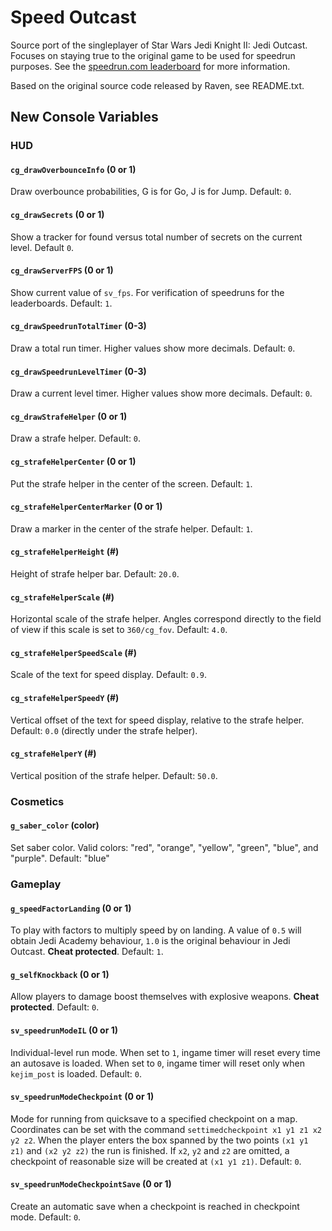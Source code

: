 # Speed Outcast

Source port of the singleplayer of Star Wars Jedi Knight II: Jedi Outcast.
Focuses on staying true to the original game to be used for speedrun purposes.
See the [speedrun.com leaderboard](https://www.speedrun.com/jk2) for more information.

Based on the original source code released by Raven, see README.txt.

## New Console Variables

### HUD

#### `cg_drawOverbounceInfo` (0 or 1)

Draw overbounce probabilities, G is for Go, J is for Jump.
Default: `0`.

#### `cg_drawSecrets` (0 or 1)

Show a tracker for found versus total number of secrets on the current level.
Default `0`.

#### `cg_drawServerFPS` (0 or 1)

Show current value of `sv_fps`.
For verification of speedruns for the leaderboards.
Default: `1`.

#### `cg_drawSpeedrunTotalTimer` (0-3)

Draw a total run timer.
Higher values show more decimals.
Default: `0`.

#### `cg_drawSpeedrunLevelTimer` (0-3)

Draw a current level timer.
Higher values show more decimals.
Default: `0`.

#### `cg_drawStrafeHelper` (0 or 1)

Draw a strafe helper.
Default: `0`.

#### `cg_strafeHelperCenter` (0 or 1)

Put the strafe helper in the center of the screen.
Default: `1`.

#### `cg_strafeHelperCenterMarker` (0 or 1)

Draw a marker in the center of the strafe helper.
Default: `1`.

#### `cg_strafeHelperHeight` (#)

Height of strafe helper bar.
Default: `20.0`.

#### `cg_strafeHelperScale` (#)

Horizontal scale of the strafe helper.
Angles correspond directly to the field of view if this scale is set to `360/cg_fov`.
Default: `4.0`.

#### `cg_strafeHelperSpeedScale` (#)

Scale of the text for speed display.
Default: `0.9`.

#### `cg_strafeHelperSpeedY` (#)

Vertical offset of the text for speed display, relative to the strafe helper.
Default: `0.0` (directly under the strafe helper).

#### `cg_strafeHelperY` (#)

Vertical position of the strafe helper.
Default: `50.0`.

### Cosmetics

#### `g_saber_color` (color)

Set saber color.
Valid colors: "red", "orange", "yellow", "green", "blue", and "purple".
Default: "blue"

### Gameplay

#### `g_speedFactorLanding` (0 or 1)

To play with factors to multiply speed by on landing.
A value of `0.5` will obtain Jedi Academy behaviour, `1.0` is the original behaviour in Jedi Outcast.
**Cheat protected**.
Default: `1`.

#### `g_selfKnockback` (0 or 1)

Allow players to damage boost themselves with explosive weapons.
**Cheat protected**.
Default: `0`.

#### `sv_speedrunModeIL` (0 or 1)

Individual-level run mode.
When set to `1`, ingame timer will reset every time an autosave is loaded.
When set to `0`, ingame timer will reset only when `kejim_post` is loaded.
Default: `0`.

#### `sv_speedrunModeCheckpoint` (0 or 1)

Mode for running from quicksave to a specified checkpoint on a map.
Coordinates can be set with the command `settimedcheckpoint x1 y1 z1 x2 y2 z2`.
When the player enters the box spanned by the two points `(x1 y1 z1)` and `(x2 y2 z2)` the run is finished.
If `x2`, `y2` and `z2` are omitted, a checkpoint of reasonable size will be created at `(x1 y1 z1)`.
Default: `0`.

#### `sv_speedrunModeCheckpointSave` (0 or 1)

Create an automatic save when a checkpoint is reached in checkpoint mode.
Default: `0`.
